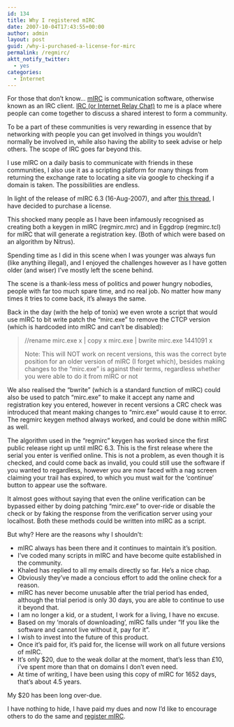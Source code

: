 ```yaml
---
id: 134
title: Why I registered mIRC
date: 2007-10-04T17:43:55+00:00
author: admin
layout: post
guid: /why-i-purchased-a-license-for-mirc
permalink: /regmirc/
aktt_notify_twitter:
  - yes
categories:
  - Internet
---
```

<p class="lead">
  For those that don&#8217;t know&#8230; <a href="http://www.mirc.co.uk/">mIRC</a> is communication software, otherwise known as an IRC client. <a href="http://en.wikipedia.org/wiki/IRC">IRC (or Internet Relay Chat)</a> to me is a place where people can come together to discuss a shared interest to form a community.
</p>

To be a part of these communities is very rewarding in essence that by networking with people you can get involved in things you wouldn&#8217;t normally be involved in, while also having the ability to seek advise or help others. The scope of IRC goes far beyond this.

I use mIRC on a daily basis to communicate with friends in these communities, I also use it as a scripting platform for many things from returning the exchange rate to locating a site via google to checking if a domain is taken. The possibilities are endless.

<!--more-->

In light of the release of mIRC 6.3 (16-Aug-2007), and after [this thread](http://forum.efnet.org/mirc-6-1-released%C7%83-t112.html), I have decided to purchase a license.

This shocked many people as I have been infamously recognised as creating both a keygen in mIRC (regmirc.mrc) and in Eggdrop (regmirc.tcl) for mIRC that will generate a registration key. (Both of which were based on an algorithm by Nitrus).

Spending time as I did in this scene when I was younger was always fun (like anything illegal), and I enjoyed the challenges however as I have gotten older (and wiser) I&#8217;ve mostly left the scene behind.

The scene is a thank-less mess of politics and power hungry nobodies, people with far too much spare time, and no real job. No matter how many times it tries to come back, it&#8217;s always the same.

Back in the day (with the help of tonix) we even wrote a script that would use mIRC to bit write patch the &#8220;mirc.exe&#8221; to remove the CTCP version (which is hardcoded into mIRC and can&#8217;t be disabled):

> //rename mirc.exe x | copy x mirc.exe | bwrite mirc.exe 1441091 x
> 
> Note: This will NOT work on recent versions, this was the correct byte position for an older version of mIRC (I forget which), besides making changes to the &#8220;mirc.exe&#8221; is against their terms, regardless whether you were able to do it from mIRC or not

We also realised the &#8220;bwrite&#8221; (which is a standard function of mIRC) could also be used to patch &#8220;mirc.exe&#8221; to make it accept any name and registration key you entered, however in recent versions a CRC check was introduced that meant making changes to &#8220;mirc.exe&#8221; would cause it to error. The regmirc keygen method always worked, and could be done within mIRC as well.

The algorithm used in the &#8220;regmirc&#8221; keygen has worked since the first public release right up until mIRC 6.3. This is the first release where the serial you enter is verified online. This is not a problem, as even though it is checked, and could come back as invalid, you could still use the software if you wanted to regardless, however you are now faced with a nag screen claiming your trail has expired, to which you must wait for the &#8216;continue&#8217; button to appear use the software.

It almost goes without saying that even the online verification can be bypassed either by doing patching &#8220;mirc.exe&#8221; to over-ride or disable the check or by faking the response from the verification server using your localhost. Both these methods could be written into mIRC as a script.

But why? Here are the reasons why I shouldn&#8217;t:

  * mIRC always has been there and it continues to maintain it&#8217;s position.
  * I&#8217;ve coded many scripts in mIRC and have become quite established in the community.
  * Khaled has replied to all my emails directly so far. He&#8217;s a nice chap.
  * Obviously they&#8217;ve made a concious effort to add the online check for a reason.
  * mIRC has never become unusable after the trial period has ended, although the trial period is only 30 days, you are able to continue to use it beyond that.
  * I am no longer a kid, or a student, I work for a living, I have no excuse.
  * Based on my &#8216;morals of downloading&#8217;, mIRC falls under &#8220;If you like the software and cannot live without it, pay for it&#8221;.
  * I wish to invest into the future of this product.
  * Once it&#8217;s paid for, it&#8217;s paid for, the license will work on all future versions of mIRC.
  * It&#8217;s only $20, due to the weak dollar at the moment, that&#8217;s less than £10, i&#8217;ve spent more than that on domains I don&#8217;t even need.
  * At time of writing, I have been using this copy of mIRC for 1652 days, that’s about 4.5 years.

My $20 has been long over-due.

I have nothing to hide, I have paid my dues and now I&#8217;d like to encourage others to do the same and [register mIRC](http://www.mirc.co.uk/register.html).